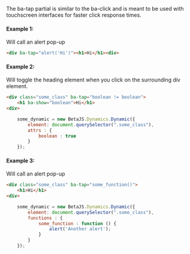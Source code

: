 The ba-tap partial is similar to the ba-click and is meant to be used with touchscreen interfaces for faster click response times.


#### Example 1:

Will call an alert pop-up


```html
<div ba-tap="alert('Hi')"><h1>Hi</h1><div>
```

#### Example 2:

Will toggle the heading element when you click on the surrounding div element.

```html
<div class="some_class" ba-tap="boolean != boolean">
    <h1 ba-show="boolean">Hi</h1>
<div>
```

```js
    some_dynamic = new BetaJS.Dynamics.Dynamic({
        element: document.querySelector(".some_class"),
        attrs : {
            boolean : true
        }
    });
```

#### Example 3:

Will call an alert pop-up

```html
<div class="some_class" ba-tap="some_function()">
    <h1>Hi</h1>
<div>
```

```js
    some_dynamic = new BetaJS.Dynamics.Dynamic({
        element: document.querySelector(".some_class"),
        functions : {
            some_function : function () {
                alert('Another alert');
            }
        }
    });
```
